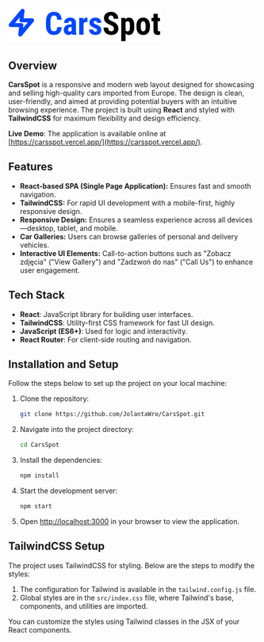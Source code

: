 # ![CarsSpot Banner](./src/assets/images/logo.svg)


## Overview

**CarsSpot** is a responsive and modern web layout designed for showcasing and selling high-quality cars imported from Europe. The design is clean, user-friendly, and aimed at providing potential buyers with an intuitive browsing experience. The project is built using **React** and styled with **TailwindCSS** for maximum flexibility and design efficiency. 

**Live Demo**: The application is available online at [https://carsspot.vercel.app/](https://carsspot.vercel.app/).

## Features
- **React-based SPA (Single Page Application):** Ensures fast and smooth navigation.
- **TailwindCSS:** For rapid UI development with a mobile-first, highly responsive design.
- **Responsive Design:** Ensures a seamless experience across all devices—desktop, tablet, and mobile.
- **Car Galleries:** Users can browse galleries of personal and delivery vehicles.
- **Interactive UI Elements:** Call-to-action buttons such as "Zobacz zdjęcia" ("View Gallery") and "Zadzwoń do nas" ("Call Us") to enhance user engagement.

## Tech Stack

- **React**: JavaScript library for building user interfaces.
- **TailwindCSS**: Utility-first CSS framework for fast UI design.
- **JavaScript (ES6+)**: Used for logic and interactivity.
- **React Router**: For client-side routing and navigation.

## Installation and Setup
Follow the steps below to set up the project on your local machine:

1. Clone the repository:
    ```bash
    git clone https://github.com/JolantaWro/CarsSpot.git
    ```

2. Navigate into the project directory:
    ```bash
    cd CarsSpot
    ```

3. Install the dependencies:
    ```bash
    npm install
    ```

4. Start the development server:
    ```bash
    npm start
    ```

5. Open [http://localhost:3000](http://localhost:3000) in your browser to view the application.


## TailwindCSS Setup

The project uses TailwindCSS for styling. Below are the steps to modify the styles:

1. The configuration for Tailwind is available in the `tailwind.config.js` file.
2. Global styles are in the `src/index.css` file, where Tailwind's base, components, and utilities are imported.

You can customize the styles using Tailwind classes in the JSX of your React components.